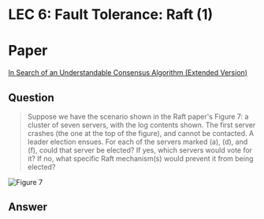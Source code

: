 # LEC 6: Fault Tolerance: Raft (1)

# Paper

[In Search of an Understandable Consensus Algorithm (Extended Version)](https://pdos.csail.mit.edu/6.824/papers/raft-extended.pdf)



## Question

> Suppose we have the scenario shown in the Raft paper's Figure 7: a cluster of seven servers, with the log contents shown. The first server crashes (the one at the top of the figure), and cannot be contacted. A leader election ensues. For each of the servers marked (a), (d), and (f), could that server be elected? If yes, which servers would vote for it? If no, what specific Raft mechanism(s) would prevent it from being elected?

![Figure 7](https://github.com/ricemaster/6.824-mit-2020/blob/master/paper-questions/Figure7.png)



## Answer
